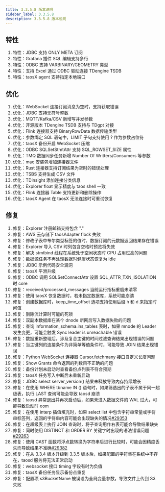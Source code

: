 ```yaml
---
title: 3.3.5.8 版本说明
sidebar_label: 3.3.5.8
description: 3.3.5.8 版本说明
---
```


## 特性
  1. 特性：JDBC 支持 ONLY META 订阅
  2. 特性：Grafana 插件 SQL 编辑支持多行
  3. 特性：ODBC 支持 VARBINARY/GEOMETRY 类型
  4. 特性：支持 Excel 通过 ODBC 驱动连接 TDengine TSDB
  5. 特性：taosX agent 支持指定本地端口

## 优化
  1. 优化：WebSocket 连接订阅消息为空时，支持获取错误
  2. 优化：JDBC 支持无符号整数
  3. 优化：MQTT/Kafka/CSV 新增写并发参数
  4. 优化：开源版本 TDengine TSDB 支持与 TDgpt 对接
  5. 优化：Flink 连接器支持 BinaryRowData 数据传输类型
  6. 优化：参数绑定 SQL 语句中，LIMIT 子句支持使用 ? 作为参数占位符
  7. 优化：taosX 备份开启 WebSocket 压缩
  8. 优化：ODBC SQLSetStmtAttr 支持 SQL_ROWSET_SIZE 属性
  9. 优化：TMQ 数据同步任务新增 Number Of Writters/Consumers 等参数
 10. 优化：mac 安装包增加连接器文件
 11. 优化：Rust 连接器支持订阅结果为空时的错误处理
 12. 优化：TSBS 支持生成 CSV 文件
 13. 优化：TDinsight 添加连接分类信息
 14. 优化：Explorer float 显示精度与 taos shell 一致
 15. 优化：Flink 连接器 Table 支持更新和删除操作
 16. 优化：taosX Agent 在 taosX 无法连接时可重试恢复

## 修复
  1. 修复：Explorer 注册邮箱支持包含 "."
  2. 修复：AWS 云存储下 taosAdapter flock 失败
  3. 修复：修改子表中布尔类型标签的值时，数据订阅的元数据返回结果存在错误
  4. 修复：Explorer 导入 CSV 时列包含空格时预览将失效
  5. 修复：解决 stmtbind 线程在系统处于空闲状态时 CPU 占用过高的问题
  6. 修复：数据源任务不再处理数据时健康状态恢复为 Idle
  7. 修复：JDBC 示例代码安全漏洞
  8. 修复：taosX 平滑升级
  9. 修复：ODBC 调用 SQLSetConnectAttr 设置 SQL_ATTR_TXN_ISOLATION 时 core
 10. 修复：received/processed_messages 当前运行指标重启未清零
 11. 修复：使用 taosX 恢复数据时，若未指定数据库，系统可能崩溃
 12. 修复：创建数据库时，keep_time_offset 选项支持使用后缀 h 和 d 来指定时间值
 13. 修复：删除流计算时可能的死锁
 14. 修复：双副本数据库在某个 dnode 断网后写入数据失败的问题
 15. 修复：查询 information_schema.ins_tables 表时，如果 mnode 的 Leader 发生变更，可能会触发 Sync leader is unreachable 错误
 16. 修复：数据重新整理后，涉及复合主键的时间过滤查询结果出现错误的问题
 17. 修复：当主键列的连接条件为非简单等值条件时，可能导致 JOIN 结果出现错误
 18. 修复：Python WebSocket 连接器 Cursor.fetchmany 接口自定义长度问题
 19. 修复：Show Grants 命令返回的列数目不正确的问题
 20. 修复：备份计划未启动时查看备份点列表不符合预期
 21. 修复：taosX 任务写入中断后未重新启动
 22. 修复：JDBC select server_version() 结果未释放导致内存持续增长
 23. 修复：在使用 WHERE tbname IN () 语句时，如果筛选出的子表不属于同一超级表，执行 LAST 查询可能会导致 taosd 崩溃
 24. 修复：taosd 异常退出并再次启动后，如果未进入数据文件的 WAL 过大，可能导致启动时 oom
 25. 修复：在使用 interp 插值填充时，如果 select list 中包含字符串常量或字符串标签列，返回的字符串内容可能会出现缺失的情况[#29353](https://github.com/taosdata/TDengine/issues/29353)
 26. 修复：在超级表上执行 JOIN 查询时，将子查询用作右表可能会导致结果缺失
 27. 修复：同时使用 DISTINCT 和 ORDER BY 关键字时出现的语法错误问题[#29263](https://github.com/taosdata/TDengine/issues/29263)
 28. 修复：使用 CAST 函数将浮点数转换为字符串后进行比较时，可能会因精度丢失而导致结果不准确[#29382](https://github.com/taosdata/TDengine/issues/29382)
 29. 修复：在从 3.3.4 版本升级到 3.3.5 版本后，如果配置的字符集在系统中不存在，taosd 服务将无法正常启动
 30. 修复：websocket 接口 timing 字段有时为负值
 31. 修复：taosX 备份任务显示备份点重复
 32. 修复：配置项 s3BucketName 被误设为全局变量参数，导致文件上传到 S3 失败

